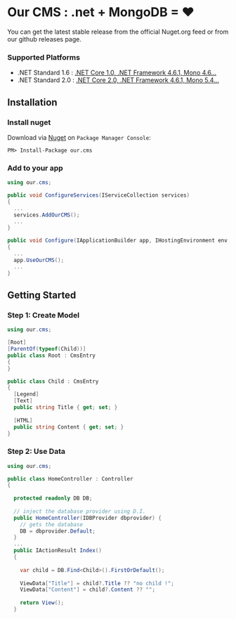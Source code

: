 Our CMS :
.net + MongoDB = ❤
=================

You can get the latest stable release from the official Nuget.org feed or from our github releases page.

### Supported Platforms
* .NET Standard 1.6 : [.NET Core 1.0, .NET Framework 4.6.1, Mono 4.6...](https://docs.microsoft.com/en-us/dotnet/standard/net-standard)
* .NET Standard 2.0 : [.NET Core 2.0, .NET Framework 4.6.1, Mono 5.4...](https://docs.microsoft.com/en-us/dotnet/standard/net-standard)

Installation
---------------

### Install nuget
Download via [Nuget](https://www.nuget.org/packages/our.cms/) on `Package Manager Console`:
```
PM> Install-Package our.cms
```

### Add to your app
```C#
using our.cms;
```

```C#
public void ConfigureServices(IServiceCollection services)
{
  ...
  services.AddOurCMS();
  ...
}
```

```C#
public void Configure(IApplicationBuilder app, IHostingEnvironment env, ...
{
  ...
  app.UseOurCMS();
  ...
}
```

Getting Started
---------------

### Step 1: Create Model
```C#
using our.cms;
```

```C#
[Root]
[ParentOf(typeof(Child))]
public class Root : CmsEntry
{
}

public class Child : CmsEntry
{
  [Legend]
  [Text]
  public string Title { get; set; }
  
  [HTML]
  public string Content { get; set; }
}
```

### Step 2: Use Data
```C#
using our.cms;
```

```C#
public class HomeController : Controller
{
  
  protected readonly DB DB;
  
  // inject the database provider using D.I.
  public HomeController(IDBProvider dbprovider) {
    // gets the database
    DB = dbprovider.Default;
  }
  ...
  public IActionResult Index()
  {
    
    var child = DB.Find<Child>().FirstOrDefault();
    
    ViewData["Title"] = child?.Title ?? "no child !";
    ViewData["Content"] = child?.Content ?? "";
    
    return View();
  }
```


